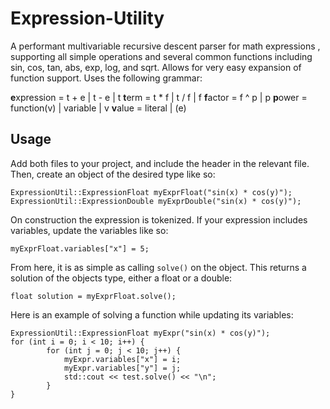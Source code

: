 # Expression-Utility

 A performant multivariable recursive descent parser for math expressions , supporting all simple operations and several common functions including sin, cos, tan, abs, exp, log, and sqrt. Allows for very easy expansion of function support. Uses the following grammar:

**e**xpression = t + e | t - e | t
**t**erm = t \* f | t / f | f
**f**actor = f ^ p | p
**p**ower = function(v) | variable | v
**v**alue = literal | (e)


## Usage
Add both files to your project, and include the header in the relevant file. Then, create an object of the desired type like so:
```
ExpressionUtil::ExpressionFloat myExprFloat("sin(x) * cos(y)"); 
ExpressionUtil::ExpressionDouble myExprDouble("sin(x) * cos(y)");
```
On construction the expression is tokenized. If your expression includes variables, update the variables like so:
```
myExprFloat.variables["x"] = 5;
```
From here, it is as simple as calling `solve()` on the object. This returns a solution of the objects type, either a float or a double:
```
float solution = myExprFloat.solve();
```

Here is an example of solving a function while updating its variables:
```
ExpressionUtil::ExpressionFloat myExpr("sin(x) * cos(y)");
for (int i = 0; i < 10; i++) {
		for (int j = 0; j < 10; j++) {
			myExpr.variables["x"] = i;
			myExpr.variables["y"] = j;
			std::cout << test.solve() << "\n";
		}
}
```
